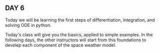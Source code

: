 ## DAY 6
Today we will be learning the first steps of differentiation, integration, and solving ODE in python. 

Today's class will give you the basics, applied to simple examples. In the following days, the other instructors will start from this foundations to develep each component of the space weather model.
